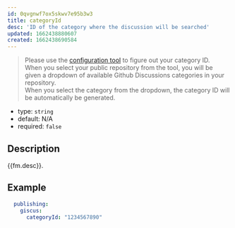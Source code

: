 ```yaml
---
id: 0qvgnwf7ox5skwv7e95b3w3
title: categoryId
desc: 'ID of the category where the discussion will be searched'
updated: 1662438880607
created: 1662438690584
---
```


> Please use the [configuration tool](https://giscus.app) to figure out your category ID.  
> When you select your public repository from the tool, you will be given a dropdown of available Github Discussions categories in your repository.  
> When you select the category from the dropdown, the category ID will be automatically be generated.

- type: `string`
- default: N/A
- required: `false`

## Description

{{fm.desc}}.

## Example

```yml
  publishing:
    giscus:
      categoryId: "1234567890"
```
